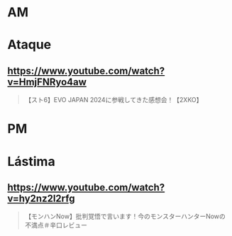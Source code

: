 # AM
# Ataque

## https://www.youtube.com/watch?v=HmjFNRyo4aw

> 【スト6】EVO JAPAN 2024に参戦してきた感想会！【2XKO】 

# PM
# Lástima

## https://www.youtube.com/watch?v=hy2nz2l2rfg

> 【モンハンNow】批判覚悟で言います！今のモンスターハンターNowの不満点＃辛口レビュー 
